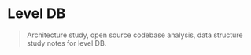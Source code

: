 # Level DB

> Architecture study, open source codebase analysis, data structure study notes for level DB.
